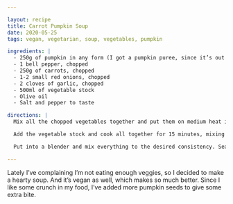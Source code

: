 ```yaml
---

layout: recipe
title: Carrot Pumpkin Soup
date: 2020-05-25
tags: vegan, vegetarian, soup, vegetables, pumpkin

ingredients: |
  - 250g of pumpkin in any form (I got a pumpkin puree, since it’s out of season)
  - 1 bell pepper, chopped
  - 250g of carrots, chopped
  - 1-2 small red onions, chopped
  - 2 cloves of garlic, chopped
  - 500ml of vegetable stock
  - Olive oil
  - Salt and pepper to taste

directions: |
  Mix all the chopped vegetables together and put them on medium heat in a bit of olive oil so they’ll soften. If using a normal pumpkin, add it along with the other vegetables and mix every few minutes. If you’re using pumpkin puree, add it after the vegetables will be ready.

  Add the vegetable stock and cook all together for 15 minutes, mixing every few minutes.

  Put into a blender and mix everything to the desired consistency. Season to taste. Top up with roasted pumpkin seeds.

---
```


Lately I’ve complaining I’m not eating enough veggies, so I decided to make a hearty soup. And it’s vegan as well, which makes so much better. Since I like some crunch in my food, I’ve added more pumpkin seeds to give some extra bite.